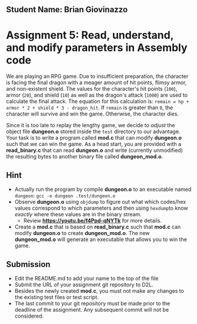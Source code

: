 ## Student Name: Brian Giovinazzo

# Assignment 5: Read, understand, and modify parameters in Assembly code

We are playing an RPG game. Due to insufficient preparation, the character is facing the final dragon with a meager amount of hit points, flimsy armor, 
and non-existent shield. The values for the character's hit points (`100`), armor (`20`), and shield (`10`) as well as the dragon's attack (`1000`) are used to 
calculate the final attack. The equation for this calculation is: `remain = hp + armor * 2 + shield * 3 - dragon_hit`. If `remain` is greater than `0`, 
the character will survive and win the game. Otherwise, the character dies. 

Since it is too late to replay the lengthy game, we decide to *adjust* the object file **dungeon.o** stored inside the `test` directory to our advantage.
Your task is to write a program called **mod.c** that can modify **dungeon.o** such that we can win the game. As a head start, you are provided 
with a **read_binary.c** that can read **dungeon.o** and write (currently unmodified) the resulting bytes to another binary file called **dungeon_mod.o**. 

## Hint

- Actually run the program by compile **dungeon.o** to an executable named `dungeon`: `gcc -o dungeon .test/dungeon.o`
- Observe **dungeon.o** using `objdump` to figure out what which codes/hex values correspond to which parameters and then using `hexdump`to know *exactly* where these values are in the binary stream. 
  - Review **https://youtu.be/f4Ppd-qNYTk** for more details. 
- Create a **mod.c** that is based on **read_binary.c** such that **mod.c** can modify **dungeon.o** to create **dungeon_mod.o**. The 
new **dungeon_mod.o** will generate an executable that allows you to win the game. 

## Submission

- Edit the README.md to add your name to the top of the file
- Submit the URL of your assignment git repository to D2L. 
- Besides the newly created **mod.c**, you must not make any changes to the existing test files or test script. 
- The last commit to your git repository must be made prior to the deadline of the assignment. Any subsequent commit will not 
be considered. 
